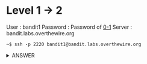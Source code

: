 # Level 1 → 2

User : bandit1
Password : Password of [0-1](0-1.md)
Server : bandit.labs.overthewire.org

```console
~$ ssh -p 2220 bandit1@bandit.labs.overthewire.org
```

<details><summary>ANSWER</summary>
<p>

Password for next level :
```console
Nothing for now ;)

```
</p>
</details>